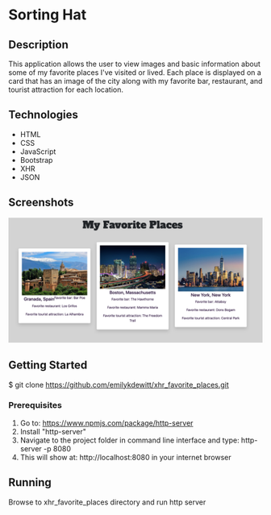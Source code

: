 # Sorting Hat

## Description
This application allows the user to view images and basic information about some of my favorite places I've visited or lived. Each place is displayed on a card that has an image of the city along with my favorite bar, restaurant, and tourist attraction for each location.

## Technologies
-  HTML
-  CSS
-  JavaScript
-  Bootstrap
-  XHR
-  JSON

## Screenshots
![Image of my favorite places website](https://raw.githubusercontent.com/emilykdewitt/xhr_favorite_places/master/screenshot.png)

## Getting Started
$ git clone https://github.com/emilykdewitt/xhr_favorite_places.git

### Prerequisites
1. Go to: https://www.npmjs.com/package/http-server
2. Install "http-server"
3. Navigate to the project folder in command line interface and type: http-server -p 8080
4. This will show at: http://localhost:8080 in your internet browser

## Running
Browse to xhr_favorite_places directory and run http server
